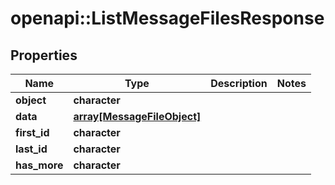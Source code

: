 # openapi::ListMessageFilesResponse


## Properties
Name | Type | Description | Notes
------------ | ------------- | ------------- | -------------
**object** | **character** |  | 
**data** | [**array[MessageFileObject]**](MessageFileObject.md) |  | 
**first_id** | **character** |  | 
**last_id** | **character** |  | 
**has_more** | **character** |  | 


